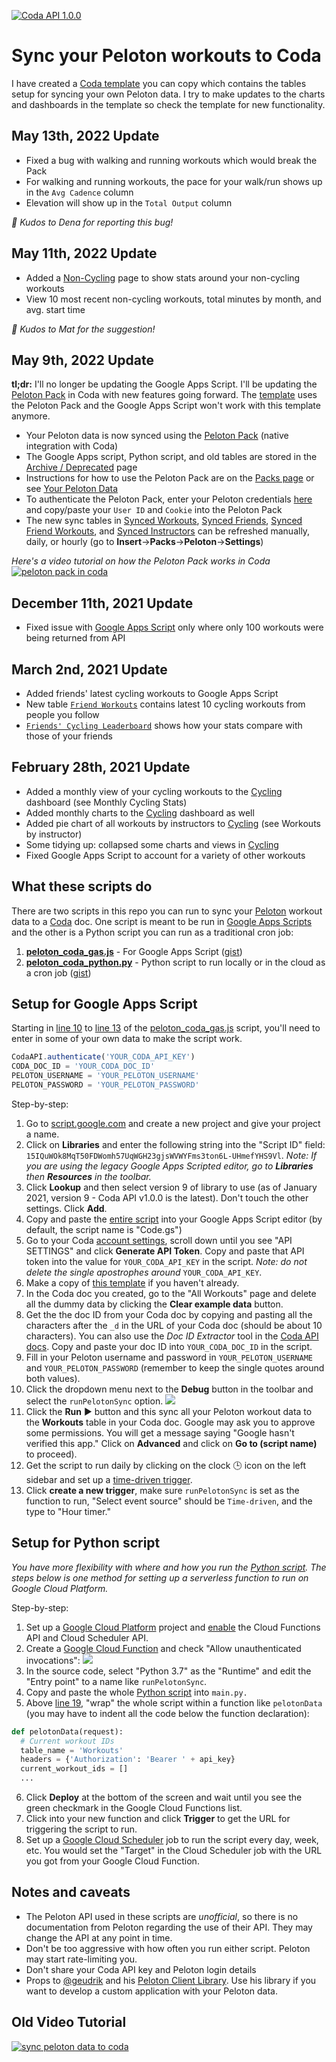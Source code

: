 [![Coda API 1.0.0](https://img.shields.io/badge/Coda%20API-1.0.0-orange)](https://coda.io/developers/apis/v1)

# Sync your Peloton workouts to Coda
I have created a [Coda template](https://coda.io/@atc/analyze-your-peloton-workout-stats-with-real-time-updates) you can copy which contains the tables setup for syncing your own Peloton data. I try to make updates to the charts and dashboards in the template so check the template for new functionality. 

## May 13th, 2022 Update
* Fixed a bug with walking and running workouts which would break the Pack
* For walking and running workouts, the pace for your walk/run shows up in the `Avg Cadence` column
* Elevation will show up in the `Total Output` column

_🎉  Kudos to Dena for reporting this bug!_

## May 11th, 2022 Update
* Added a [Non-Cycling](https://coda.io/@atc/analyze-your-peloton-workout-stats-with-real-time-updates/non-cycling-22) page to show stats around your non-cycling workouts
* View 10 most recent non-cycling workouts, total minutes by month, and avg. start time

_🎉  Kudos to Mat for the suggestion!_

## May 9th, 2022 Update
**tl;dr:** I'll no longer be updating the Google Apps Script. I'll be updating the [Peloton Pack](https://coda.io/packs/peloton-11442) in Coda with new features going forward. The [template](https://coda.io/@atc/analyze-your-peloton-workout-stats-with-real-time-updates) uses the Peloton Pack and the Google Apps Script won't work with this template anymore. 
* Your Peloton data is now synced using the [Peloton Pack](https://coda.io/packs/peloton-11442) (native integration with Coda)
* The Google Apps script, Python script, and old tables are stored in the [Archive / Deprecated](https://coda.io/@atc/analyze-your-peloton-workout-stats-with-real-time-updates/archive-deprecated-17) page
* Instructions for how to use the Peloton Pack are on the [Packs page](https://coda.io/packs/peloton-11442) or see [Your Peloton Data](https://coda.io/@atc/analyze-your-peloton-workout-stats-with-real-time-updates/your-peloton-data-2)
* To authenticate the Peloton Pack, enter your Peloton credentials [here](https://script.google.com/a/macros/coda.io/s/AKfycbyPUUYuE2Fdha8JJRtoIWURKGAH6GxGnJD0UwohONteQj4vuAl4VmEitoDdq984V-P5bg/exec) and copy/paste your `User ID` and `Cookie` into the Peloton Pack
* The new sync tables in [Synced Workouts](https://coda.io/@atc/analyze-your-peloton-workout-stats-with-real-time-updates/synced-workouts-18), [Synced Friends](https://coda.io/@atc/analyze-your-peloton-workout-stats-with-real-time-updates/synced-friends-20), [Synced Friend Workouts](https://coda.io/@atc/analyze-your-peloton-workout-stats-with-real-time-updates/synced-friend-workouts-21), and [Synced Instructors](https://coda.io/@atc/analyze-your-peloton-workout-stats-with-real-time-updates/synced-instructors-19) can be refreshed manually, daily, or hourly (go to **Insert**→**Packs**→**Peloton**→**Settings**)

_Here's a video tutorial on how the Peloton Pack works in Coda_
[![peloton pack in coda](https://coda-us-west-2-droplr-storage.s3.us-west-2.amazonaws.com/files/acc_1218270/NAS8Ab)](https://www.youtube.com/watch?v=kcVzwO2ZJ9M&t=0s)

## December 11th, 2021 Update
* Fixed issue with [Google Apps Script](https://github.com/al-codaio/peloton-coda-sync/blob/master/peloton_coda_gas.js) only where only 100 workouts were being returned from API

## March 2nd, 2021 Update
* Added friends' latest cycling workouts to Google Apps Script
* New table [`Friend Workouts`](https://coda.io/@atc/analyze-your-peloton-workout-stats-with-real-time-updates/all-friends-workouts-15) contains latest 10 cycling workouts from people you follow
* [`Friends' Cycling Leaderboard`](https://coda.io/@atc/analyze-your-peloton-workout-stats-with-real-time-updates/friends-cycling-leaderboard-16) shows how your stats compare with those of your friends

## February 28th, 2021 Update
* Added a monthly view of your cycling workouts to the [Cycling](https://coda.io/@atc/analyze-your-peloton-workout-stats-with-real-time-updates/cycling-7) dashboard (see Monthly Cycling Stats)
* Added monthly charts to the [Cycling](https://coda.io/@atc/analyze-your-peloton-workout-stats-with-real-time-updates/cycling-7) dashboard as well
* Added pie chart of all workouts by instructors to [Cycling](https://coda.io/@atc/analyze-your-peloton-workout-stats-with-real-time-updates/cycling-7) (see Workouts by instructor) 
* Some tidying up: collapsed some charts and views in [Cycling](https://coda.io/@atc/analyze-your-peloton-workout-stats-with-real-time-updates/cycling-7)
* Fixed Google Apps Script to account for a variety of other workouts

## What these scripts do
There are two scripts in this repo you can run to sync your [Peloton](https://www.onepeloton.com/) workout data to a [Coda](https://www.coda.io) doc. One script is meant to be run in [Google Apps Scripts](https://developers.google.com/apps-script/overview) and the other is a Python script you can run as a traditional cron job:
1. [**peloton_coda_gas.js**](https://github.com/al-codaio/peloton-coda-sync/blob/master/peloton_coda_gas.js) - For Google Apps Script ([gist](https://gist.github.com/al-codaio/6419584906710daddbe5a4017ecc19bf))
2. [**peloton_coda_python.py**](https://github.com/al-codaio/peloton-coda-sync/blob/master/peloton_coda_python.py) - Python script to run locally or in the cloud as a cron job ([gist](https://gist.github.com/al-codaio/b9cc9fe33a46cb014eef22f95cd4d459))

## Setup for Google Apps Script
Starting in [line 10](https://github.com/al-codaio/peloton-coda-sync/blob/master/peloton_coda_gas.js#L10) to [line 13](https://github.com/al-codaio/peloton-coda-sync/blob/master/peloton_coda_gas.js#L13) of the [peloton_coda_gas.js](https://github.com/al-codaio/peloton-coda-sync/blob/master/peloton_coda_gas.js) script, you'll need to enter in some of your own data to make the script work. 

```javascript
CodaAPI.authenticate('YOUR_CODA_API_KEY')
CODA_DOC_ID = 'YOUR_CODA_DOC_ID'
PELOTON_USERNAME = 'YOUR_PELOTON_USERNAME'
PELOTON_PASSWORD = 'YOUR_PELOTON_PASSWORD'
```

Step-by-step:
1. Go to [script.google.com](script.google.com) and create a new project and give your project a name.
2. Click on **Libraries** and enter the following string into the "Script ID" field: `15IQuWOk8MqT50FDWomh57UqWGH23gjsWVWYFms3ton6L-UHmefYHS9Vl`. *Note: If you are using the legacy Google Apps Scripted editor, go to **Libraries** then **Resources** in the toolbar.*
3. Click **Lookup** and then select version 9 of library to use (as of January 2021, version 9 - Coda API v1.0.0 is the latest). Don't touch the other settings. Click **Add**.
4. Copy and paste the [entire script](https://github.com/al-codaio/peloton-coda-sync/blob/master/peloton_coda_gas.js) into your Google Apps Script editor (by default, the script name is "Code.gs")
5. Go to your Coda [account settings](https://coda.io/account), scroll down until you see "API SETTINGS" and click **Generate API Token**. Copy and paste that API token into the value for `YOUR_CODA_API_KEY` in the script. *Note: do not delete the single apostrophes around* `YOUR_CODA_API_KEY`.
6. Make a copy of [this template](https://coda.io/@atc/analyze-your-peloton-workout-stats-with-real-time-updates) if you haven't already. 
7. In the Coda doc you created, go to the "All Workouts" page and delete all the dummy data by clicking the **Clear example data** button.
8. Get the the doc ID from your Coda doc by copying and pasting all the characters after the `_d` in the URL of your Coda doc (should be about 10 characters). You can also use the *Doc ID Extractor* tool in the [Coda API docs](https://coda.io/developers/apis/v1beta1#section/Using-the-API/Resource-IDs-and-Links). Copy and paste your doc ID into `YOUR_CODA_DOC_ID` in the script.
9. Fill in your Peloton username and password in `YOUR_PELOTON_USERNAME` and `YOUR_PELOTON_PASSWORD` (remember to keep the single quotes around both values). 
10. Click the dropdown menu next to the **Debug** button in the toolbar and select the `runPelotonSync` option.
![](https://p-ZmF7dQ.b0.n0.cdn.getcloudapp.com/items/DOuoZGyg/ea345472-486d-4b9f-a25e-796f52c311d8.jpg?v=b23049db474c1e63080e2975a9d1be90)
11. Click the **Run** ▶️ button and this sync all your Peloton workout data to the **Workouts** table in your Coda doc. Google may ask you to approve some permissions. You will get a message saying "Google hasn't verified this app." Click on **Advanced** and click on **Go to (script name)** to proceed).
12. Get the script to run daily by clicking on the clock 🕒 icon on the left sidebar and set up a [time-driven trigger](https://developers.google.com/apps-script/guides/triggers/installable#time-driven_triggers).
13. Click **create a new trigger**, make sure `runPelotonSync` is set as the function to run, "Select event source" should be `Time-driven`, and the type to "Hour timer." 

## Setup for Python script
*You have more flexibility with where and how you run the [Python script](https://github.com/al-codaio/peloton-coda-sync/blob/master/peloton_coda_python.py). The steps below is one method for setting up a serverless function to run on Google Cloud Platform.*

Step-by-step:
1. Set up a [Google Cloud Platform](https://console.cloud.google.com) project and [enable](https://cloud.google.com/service-usage/docs/enable-disable) the Cloud Functions API and Cloud Scheduler API.
2. Create a [Google Cloud Function](https://console.cloud.google.com/functions) and check "Allow unauthenticated invocations": ![](https://p-ZmF7dQ.b0.n0.cdn.getcloudapp.com/items/6quxleg4/eabedb30-1ab5-462a-a063-5300f9e6cc11.jpg?v=96618e6719528289bf6f06789911152f)
3. In the source code, select "Python 3.7" as the "Runtime" and edit the "Entry point" to a name like `runPelotonSync`. 
4. Copy and paste the whole [Python script](https://github.com/al-codaio/peloton-coda-sync/blob/master/peloton_coda_python.py) into `main.py.`
5. Above [line 19](https://github.com/al-codaio/peloton-coda-sync/blob/master/peloton_coda_python.py#L19), "wrap" the whole script within a function like `pelotonData` (you may have to indent all the code below the function declaration): 
```python
def pelotonData(request):
  # Current workout IDs
  table_name = 'Workouts'
  headers = {'Authorization': 'Bearer ' + api_key}
  current_workout_ids = []
  ...
```
6. Click **Deploy** at the bottom of the screen and wait until you see the green checkmark in the Google Cloud Functions list.
7. Click into your new function and click **Trigger** to get the URL for triggering the script to run.
8. Set up a [Google Cloud Scheduler](https://console.cloud.google.com/cloudscheduler) job to run the script every day, week, etc. You would set the "Target" in the Cloud Scheduler job with the URL you got from your Google Cloud Function.

## Notes and caveats
* The Peloton API used in these scripts are *unofficial*, so there is no documentation from Peloton regarding the use of their API. They may change the API at any point in time.
* Don't be too aggressive with how often you run either script. Peloton may start rate-limiting you. 
* Don't share your Coda API key and Peloton login details 
* Props to [@geudrik](https://github.com/geudrik) and his [Peloton Client Library](https://github.com/geudrik/peloton-client-library). Use his library if you want to develop a custom application with your Peloton data.

## Old Video Tutorial
[![sync peloton data to coda](https://p-ZmF7dQ.b0.n0.cdn.getcloudapp.com/items/Koulb0mm/255d2e54-f25b-487a-a271-014d0a86323e.jpg?v=fb744cd781736451971e66af0c94e7f0)](https://www.youtube.com/watch?v=L4llF9Wq58A)
